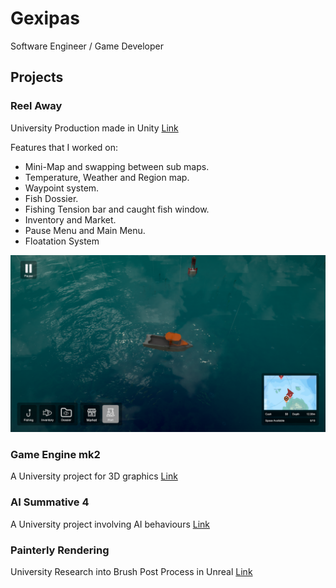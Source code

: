 # Gexipas

Software Engineer / Game Developer

## Projects

### Reel Away
University Production made in Unity
[Link](https://corn-on-jacob.itch.io/reelaway)

Features that I worked on:

* Mini-Map and swapping between sub maps.
* Temperature, Weather and Region map.
* Waypoint system.
* Fish Dossier.
* Fishing Tension bar and caught fish window.
* Inventory and Market.
* Pause Menu and Main Menu.
* Floatation System

![Reel Away](https://github.com/Gexipas/Gexipas/blob/master/Images/ReelAway.png "Reel Away")

### Game Engine mk2
A University project for 3D graphics 
[Link](https://github.com/Gexipas/Game-Engine-MK2)

### AI Summative 4
A University project involving AI behaviours
[Link](https://github.com/Gexipas/AI-summative4)

### Painterly Rendering
University Research into Brush Post Process in Unreal
[Link](https://github.com/Gexipas/Painterly-Rendering)

